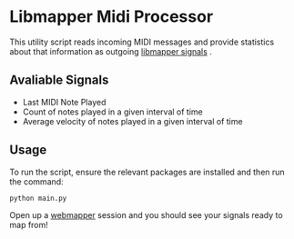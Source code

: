 # Libmapper Midi Processor

This utility script reads incoming MIDI messages and provide statistics about that information as outgoing [libmapper signals](https://github.com/libmapper/libmapper) .

## Avaliable Signals

- Last MIDI Note Played
- Count of notes played in a given interval of time
- Average velocity of notes played in a given interval of time

## Usage

To run the script, ensure the relevant packages are installed and then run the command:

```python main.py```

Open up a [webmapper](https://github.com/libmapper/webmapper) session and you should see your signals ready to map from!